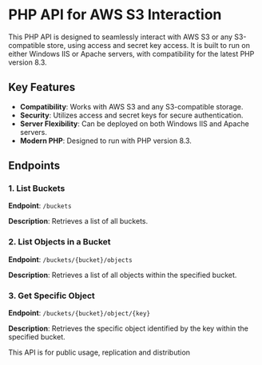 # PHP API for AWS S3 Interaction

This PHP API is designed to seamlessly interact with AWS S3 or any S3-compatible store, using access and secret key access. It is built to run on either Windows IIS or Apache servers, with compatibility for the latest PHP version 8.3.

## Key Features

- **Compatibility**: Works with AWS S3 and any S3-compatible storage.
- **Security**: Utilizes access and secret keys for secure authentication.
- **Server Flexibility**: Can be deployed on both Windows IIS and Apache servers.
- **Modern PHP**: Designed to run with PHP version 8.3.

## Endpoints

### 1. List Buckets

**Endpoint**: `/buckets`

**Description**: Retrieves a list of all buckets.

### 2. List Objects in a Bucket

**Endpoint**: `/buckets/{bucket}/objects`

**Description**: Retrieves a list of all objects within the specified bucket.

### 3. Get Specific Object

**Endpoint**: `/buckets/{bucket}/object/{key}`

**Description**: Retrieves the specific object identified by the key within the specified bucket.

This API is for public usage, replication and distribution 